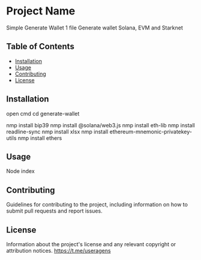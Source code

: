 # Project Name
Simple Generate Wallet 1 file
Generate wallet Solana, EVM and Starknet 

## Table of Contents

- [Installation](#installation)
- [Usage](#usage)
- [Contributing](#contributing)
- [License](#license)

## Installation
open cmd 
cd generate-wallet

nmp install bip39
nmp install @solana/web3.js
nmp install eth-lib
nmp install readline-sync
nmp install xlsx
nmp install ethereum-mnemonic-privatekey-utils
nmp install ethers

## Usage

Node index

## Contributing

Guidelines for contributing to the project, including information on how to submit pull requests and report issues.

## License

Information about the project's license and any relevant copyright or attribution notices.
https://t.me/useragens
